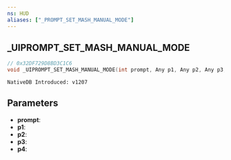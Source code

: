 ```yaml
---
ns: HUD
aliases: ["_PROMPT_SET_MASH_MANUAL_MODE"]
---
```

## _UIPROMPT_SET_MASH_MANUAL_MODE

```c
// 0x32DF729D8BD3C1C6
void _UIPROMPT_SET_MASH_MANUAL_MODE(int prompt, Any p1, Any p2, Any p3, Any p4);
```

```
NativeDB Introduced: v1207
```

## Parameters
* **prompt**:
* **p1**:
* **p2**:
* **p3**:
* **p4**:
